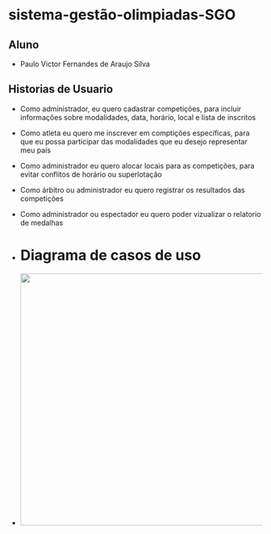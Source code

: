# sistema-gestão-olimpiadas-SGO

## Aluno
* Paulo Victor Fernandes de Araujo Silva

## Historias de Usuario

* Como administrador, eu quero cadastrar competições, para incluir informações sobre modalidades, data, horário, local e lista de inscritos
* Como atleta eu quero me inscrever em comptições  específicas, para que eu possa participar das modalidades que eu desejo representar meu país
* Como administrador eu quero alocar locais para as competições, para evitar conflitos de horário ou superlotação
* Como árbitro ou administrador eu quero registrar os resultados das competições
* Como administrador ou espectador eu quero poder vizualizar o relatorio de medalhas

* # Diagrama de casos de uso
* <img width="500px" height="500px" src="https://github.com/paulovictor0907/sistema-gestao-olimpiadas-SGO/img/CasosDeUso(sgo).drawio.png"/>
